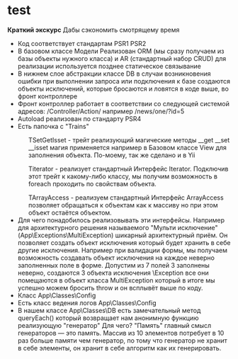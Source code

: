 # test
**Краткий экскурс**
Дабы сэкономить смотрящему время
<ul>
  <li> Код соответствует стандартам PSR1 PSR2 </li>
  <li> В базовом классе Модели Реализован ORM (мы сразу получаем из базы объекты нужного класса) и AR (стандартный набор CRUD) для реализации используется позднее статическое связывание </li>
  <li> В нижнем слое абстракции классе DB в случаи возникновения ошибки при выполнении запроса или подключения к базе создаются объекты исключений, которые бросаются и ловятся в коде выше, во фронт контроллере </li>

  <li> Фронт контроллер работает в соответствии со следующей системой адресов: /Controller/Action/ например /news/one/?id=5 </li>
  <li> Autoload реализован по стандарту PSR4 </li>

  <li> Есть папочка с "Trains"</li>
        <ol> TSetGetIsset - трейт реализующий магические методы __get __set __isset магия применяется например в Базовом классе View для заполнения объекта. По-моему, так же сделано и в Yii </ol>
        <ol> Titerator - реализует стандартный Интерфейс Iterator. Подключив этот трейт к какому-либо классу, мы получим возможность в foreach проходить по свойствам объекта. </ol>
        <ol> TArrayAccess - реализуем стандартный Интерфейс ArrayAccess позволяет обращаться к объектам как к массиву но при этом объект остаётся объектом. </ol>
  
  <li> Для чего понадобилось реализовывать эти интерфейсы. Например для архитектурного решения называемого "Мульти исключение" (App\Exceptions\MultiException) шикарный архитектурный приём. 
  Он позволяет создать объект исключения который будет хранить в себе другие исключения. Например при валидации формы, 
  мы получаем возможность создавать объект исключения на каждое неверно заполненных поле в форме. Допустим из 7 полей 3 заполнены неверно, создаются 3 объекта исключения \Exception 
  все они помещаются в объект класса MultiException который в итоге мы успешно можем бросить throw и он всплывёт выше по коду.</li>
        
  <li> Класс App\Classes\Config</li>
  <li> Есть класс ведения логов App\Classes\Config</li>

  <li> В нашем классе App\Classes\DB есть замечательный метод queryEach() который возвращает нам анонимную функцию реализующую "генератор"
  Для чего? "Память" главный смысл генераторов — это память. Массив из 10 элементов потребует в 10 раз больше памяти чем генератор, по тому что генератор не хранит в себе элементы, он хранит в себе алгоритм как их генерировать.</li>
</ul>
